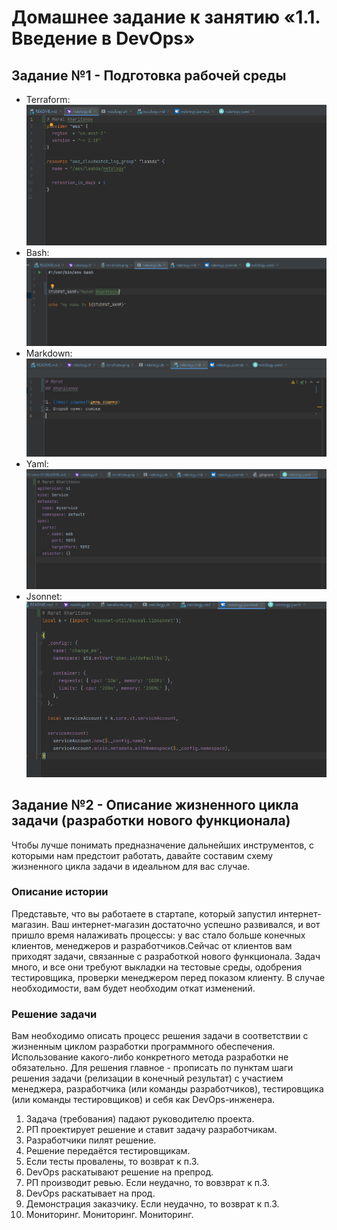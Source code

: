 # Домашнее задание к занятию «1.1. Введение в DevOps»

## Задание №1 - Подготовка рабочей среды

- Terraform: 
![Терраформ](img/terraform.png)
- Bash: 
![bahs](img/bash.png)
- Markdown: 
![markdown](img/markdown.png)
- Yaml: 
![Yaml](img/yaml.png)
- Jsonnet: 
![Jsonnet](img/jsonnet.png)

## Задание №2 - Описание жизненного цикла задачи (разработки нового функционала)

Чтобы лучше понимать предназначение дальнейших инструментов, с которыми нам предстоит работать, давайте 
составим схему жизненного цикла задачи в идеальном для вас случае.

### Описание истории

Представьте, что вы работаете в стартапе, который запустил интернет-магазин. Ваш интернет-магазин достаточно успешно развивался, и вот пришло время налаживать процессы: у вас стало больше конечных клиентов, менеджеров и разработчиков.Сейчас от клиентов вам приходят задачи, связанные с разработкой нового функционала. Задач много, и все они требуют выкладки на тестовые среды, одобрения тестировщика, проверки менеджером перед показом клиенту. В случае необходимости, вам будет необходим откат изменений. 

### Решение задачи

Вам необходимо описать процесс решения задачи в соответствии с жизненным циклом разработки программного обеспечения. Использование какого-либо конкретного метода разработки не обязательно. Для решения главное - прописать по пунктам шаги решения задачи (релизации в конечный результат) с участием менеджера, разработчика (или команды разработчиков), тестировщика (или команды тестировщиков) и себя как DevOps-инженера. 

1. Задача (требования) падают руководителю проекта.
2. РП проектирует решение и ставит задачу разработчикам.
3. Разработчики пилят решение. 
4. Решение передаётся тестировщикам.
5. Если тесты провалены, то возврат к п.3. 
6. DevOps раскатывают решение на препрод.
7. РП производит ревью. Если неудачно, то вовзврат к п.3.
8. DevOps раскатывает на прод.
9. Демонстрация заказчику. Если неудачно, то возврат к п.3.
10. Мониторинг. Мониторинг. Мониторинг.
 
